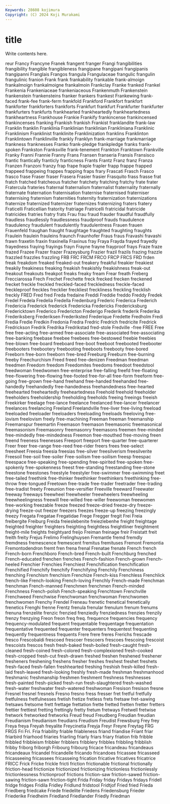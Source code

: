 ```yaml
---
Keywords: 28608 kojimura
Copyright: (C) 2024 Koji Murakami
---
```


# title

Write contents here.



reur Francy
Francyne Franek frangent franger Frangi frangibilities frangibility frangible frangibleness frangipane
frangipani frangipanis frangipanni Franglais Frangos frangula Frangulaceae frangulic frangulin frangulinic
franion Frank frank frankability frankable frank-almoign frankalmoign frankalmoigne frankalmoin Frankclay
Franke franked Frankel Frankenia Frankeniaceae frankeniaceous Frankenmuth Frankenstein frankenstein frankensteins
franker frankers frankest Frankewing frank-faced frank-fee frank-ferm frankfold Frankford Frankfort
frankfort frankforter frankforters frankforts Frankfurt frankfurt Frankfurter frankfurter frankfurters frankfurts
frankhearted frankheartedly frankheartedness frankheartness Frankhouse Frankie Frankify frankincense frankincensed frankincenses
franking Frankish frankish Frankist franklandite frank-law Franklin franklin Franklinia Franklinian
franklinian Frankliniana Franklinic Franklinism Franklinist franklinite Franklinization franklins Franklinton Franklintown
Franklinville frankly Franklyn frank-marriage frankmarriage frankness franknesses Franko frank-pledge frankpledge
franks frank-spoken Frankston Franksville frank-tenement Frankton Franktown Frankville Franky Franni
Frannie Franny Frans Fransen franseria Fransis Fransisco frantic frantically franticly
franticness Frants Frantz Franz franz Franza Franzen Franzoni franzy frap
frape fraple frapler frapp frappe frapped frappeed frappeing frappes frapping
fraps frary Frascati Frasch Frasco frasco frase Fraser fraser Frasera
Frasier frasier Frasquito frass frasse frat fratch fratched fratcheous fratcher
fratchety fratching fratchy frate frater Fratercula frateries fraternal fraternalism fraternalist
fraternality fraternally fraternate fraternation fraternisation fraternise fraternised fraterniser fraternising fraternism
fraternities fraternity fraternization fraternizations fraternize fraternized fraternizer fraternizes fraternizing fraters
fratery Fraticelli Fraticellian fratority fratriage Fratricelli fratricidal fratricide fratricides fratries
fratry frats Frau frau fraud frauder fraudful fraudfully fraudless fraudlessly
fraudlessness fraudproof frauds fraudulence fraudulency fraudulent fraudulently fraudulentness Frauen frauen
Frauenfeld fraughan fraught fraughtage fraughted fraughting fraughts Fraulein fraulein frauleins
fraunch Fraunhofer Fraus fraus Fravashi fravashi frawn fraxetin fraxin fraxinella
Fraxinus fray Fraya Frayda frayed frayedly frayedness fraying frayings frayn
Frayne frayne frayproof frays Fraze fraze frazed Frazee Frazer frazer
Frazeysburg Frazier frazil frazils frazing frazzle frazzled frazzles frazzling FRB
FRC FRCM FRCO FRCP FRCS FRD frden freak freakdom freaked
freaked-out freakery freakful freakier freakiest freakily freakiness freaking freakish freakishly
freakishness freak-out freakout freakouts freakpot freaks freaky fream Frear freath
Freberg Frecciarossa Frech Frechet Frechette freck frecked frecken freckened frecket
freckle freckled freckled-faced freckledness freckle-faced freckleproof freckles frecklier freckliest freckliness
freckling frecklish freckly FRED Fred fred Freda fredaine Freddi Freddie
freddo Freddy Fredek Fredel Fredela Fredelia Fredella Fredenburg Frederic Frederica
Frederich Fredericia Frederick frederick Fredericka Fredericks Fredericksburg Fredericktown Frederico Fredericton
Frederigo Frederik frederik Frederika Frederiksberg Frederiksen Frederiksted Frederique Fredette Fredholm
Fredi Fredia Fredie Fredkin Fredonia Fredra Fredric Fredrich fredricite Fredrick
Fredrickson Fredrik Fredrika Fredrikstad fred-stole Fredville -free FREE Free free
free-acting free-armed free-associate free-associated free-associating free-banking freebase freebee freebees free-bestowed
freebie freebies free-blown free-board freeboard free-boot freeboot freebooted freebooter freebooters
freebootery freebooting freeboots freebooty free-bored Freeborn free-born freeborn free-bred Freeburg
Freeburn free-burning freeby Freechurchism Freed freed free-denizen Freedman freedman freedmen
Freedom freedom Freedomites freedoms freedoot freedstool freedwoman freedwomen free-enterprise free-falling
freefd free-floating free-flowering free-flowing free-footed free-for-all free-form freeform free-going free-grown
free-hand freehand free-handed freehanded free-handedly freehandedly free-handedness freehandedness free-hearted freehearted
freeheartedly freeheartedness Freehold freehold freeholder freeholders freeholdership freeholding freeholds freeing
freeings freeish Freekirker freelage free-lance freelance freelanced free-lancer freelancer freelances
freelancing Freeland Freelandville free-liver free-living freeload freeloaded freeloader freeloaders freeloading
freeloads freeloving free-lovism freelovism freely free-machining Freeman freeman freemanship Freemanspur
freemartin Freemason freemason freemasonic freemasonical freemasonism Freemasonry freemasonry freemasons freemen
free-minded free-mindedly free-mindedness Freemon free-mouthed free-moving freen freend freeness freenesses
Freeport freeport free-quarter free-quarterer Freer freer free-range free-reed free-rider freers
frees free-select freesheet Freesia freesia freesias free-silver freesilverism freesilverite Freesoil
free-soil free-soiler Free-soilism free-soilism freesp freespac freespace free-speaking free-spending free-spirited
free-spoken free-spokenly free-spokenness freest free-standing freestanding free-stone freestone freestones freestyle
freestyler free-swimmer free-swimming freet free-tailed freethink free-thinker freethinker freethinkers freethinking
free-throw free-tongued Freetown free-trade free-trader freetrader free-trading free-tradist freety Freeunion
free-versifier Freeville freeward Freewater freeway freeways freewheel freewheeler freewheelers freewheeling
freewheelingness freewill free-willed free-willer freewoman freewomen free-working freezable freeze freezed
freeze-dried freeze-dry freeze-drying freeze-out freezer freezers freezes freeze-up freezing freezingly
freezy Fregata Fregatae Fregatidae Frege Fregger fregit Frei Freia freibergite
Freiburg Freida freieslebenite freiezlebenhe freight freightage freighted freighter freighters freighting
freightless freightliner freightment freight-mile freights freightyard freijo Freiman freinage freir
Freistatt freit freith freity Frejus Frelimo Frelinghuysen Fremantle fremd fremdly
fremdness fremescence fremescent fremitus fremituses Fremont Fremontia Fremontodendron fremt fren
frena frenal Frenatae frenate French french French-born Frenchboro French-bred French-built
Frenchburg frenched French-educated frenchen frenches French-fashion French-grown French-heeled Frenchier Frenchies
Frenchiest Frenchification frenchification Frenchified Frenchify frenchify Frenchifying Frenchily Frenchiness frenching
Frenchism frenchism Frenchize French-kiss Frenchless Frenchlick french-like French-looking French-loving Frenchly
French-made Frenchman frenchman French-manned Frenchmen frenchmen French-minded Frenchness French-polish French-speaking
Frenchtown Frenchville Frenchweed Frenchwise Frenchwoman frenchwoman Frenchwomen frenchwomen Frenchy Frendel
Freneau frenetic frenetical frenetically frenetics Frenghi frenne Frentz frenula frenular
frenulum frenum frenums frenuna frenzelite frenzic frenzied frenziedly frenziedness frenzies
frenzily frenzy frenzying Freon freon freq freq. frequence frequencies frequency
frequency-modulated frequent frequentable frequentage frequentation frequentative frequented frequenter frequenters frequentest
frequenting frequently frequentness frequents Frere frere freres Frerichs frescade fresco
Frescobaldi frescoed frescoer frescoers frescoes frescoing frescoist frescoists frescos fresh
fresh-baked fresh-boiled fresh-caught fresh-cleaned fresh-coined fresh-colored fresh-complexioned fresh-cooked fresh-cropped fresh-cut
fresh-drawn freshed freshen freshened freshener fresheners freshening freshens fresher freshes
freshest freshet freshets fresh-faced fresh-fallen freshhearted freshing freshish fresh-killed fresh-laid
fresh-leaved fresh-looking freshly fresh-made freshman freshmanhood freshmanic freshmanship freshmen freshment
freshness freshnesses fresh-painted fresh-picked fresh-run fresh-slaughtered fresh-washed fresh-water freshwater fresh-watered
freshwoman Fresison fresison fresne Fresnel fresnel fresnels Fresno fresno fress
fresser fret fretful fretfully fretfulness fretfulnesses fretish fretize fretless frets
fretsaw fret-sawing fretsaws fretsome frett frettage frettation frette fretted fretten
fretter fretters frettier frettiest fretting frettingly fretty fretum fretways Fretwell
fretwise fretwork fretworked fretworks Freud freud Freudberg Freudian freudian Freudianism
freudianism freudians Freudism Freudist Frewsburg Frey frey Freya freya Freyah
freyalite Freycinetia Freyja Freyr Freyre Freytag FRG FRGS Fri Fri.
Fria friability friable friableness friand friandise Friant friar friarbird friarhood
friaries friarling friarly friars friary friation frib fribble fribbled fribbleism
fribbler fribblers fribblery fribbles fribbling fribblish fribby friborg friborgh Fribourg
fribourg fricace fricandeau fricandeaus fricandeaux fricandel fricandelle fricando fricandoes fricassee
fricasseed fricasseeing fricassees fricasseing frication fricative fricatives fricatrice FRICC Frick
Fricke frickle fricti friction frictionable frictional frictionally friction-head frictionize frictionized
frictionizing frictionless frictionlessly frictionlessness frictionproof frictions friction-saw friction-sawed friction-sawing friction-sawn
friction-tight Frida Friday friday Fridays fridays Fridell fridge fridges Fridila
Fridley Fridlund fridstool Fridtjof Fried fried Frieda Friedberg friedcake Friede
friedelite Friedens Friedensburg Frieder Friederike Friedheim Friedland Friedlander Friedly Friedman
